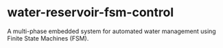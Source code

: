 # water-reservoir-fsm-control
A multi-phase embedded system for automated water management using Finite State Machines (FSM).

